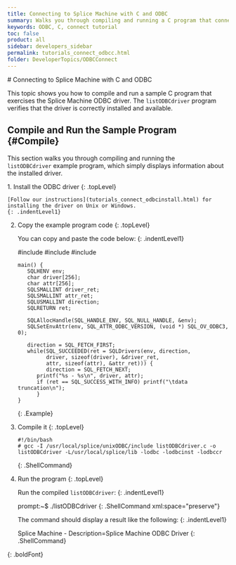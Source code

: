 ```yaml
---
title: Connecting to Splice Machine with C and ODBC
summary: Walks you through compiling and running a C program that connects to your Splice Machine database via our ODBC driver.&#xA;
keywords: ODBC, C, connect tutorial
toc: false
product: all
sidebar: developers_sidebar
permalink: tutorials_connect_odbcc.html
folder: DeveloperTopics/ODBCConnect
---
```

<section>
<div class="TopicContent" data-swiftype-index="true" markdown="1">
# Connecting to Splice Machine with C and ODBC

This topic shows you how to compile and run a sample C program that
exercises the Splice Machine ODBC driver. The `listODBCdriver` program
verifies that the driver is correctly installed and available.

## Compile and Run the Sample Program   {#Compile}

This section walks you through compiling and running the
`listODBCdriver` example program, which simply displays information
about the installed driver.

<div class="opsStepsList" markdown="1">
1.  Install the ODBC driver
    {: .topLevel}

    [Follow our instructions](tutorials_connect_odbcinstall.html) for
    installing the driver on Unix or Windows.
    {: .indentLevel1}

2.  Copy the example program code
    {: .topLevel}

    You can copy and paste the code below:
    {: .indentLevel1}

    <div class="preWrapperWide" markdown="1">
        #include <stdio.h>
        #include <sql.h>
        #include <sqlext.h>

        main() {
           SQLHENV env;
           char driver[256];
           char attr[256];
           SQLSMALLINT driver_ret;
           SQLSMALLINT attr_ret;
           SQLUSMALLINT direction;
           SQLRETURN ret;

           SQLAllocHandle(SQL_HANDLE_ENV, SQL_NULL_HANDLE, &env);
           SQLSetEnvAttr(env, SQL_ATTR_ODBC_VERSION, (void *) SQL_OV_ODBC3, 0);

           direction = SQL_FETCH_FIRST;
           while(SQL_SUCCEEDED(ret = SQLDrivers(env, direction,
                 driver, sizeof(driver), &driver_ret,
                 attr, sizeof(attr), &attr_ret))) {
                 direction = SQL_FETCH_NEXT;
              printf("%s - %s\n", driver, attr);
              if (ret == SQL_SUCCESS_WITH_INFO) printf("\tdata truncation\n");
              }
        }
    {: .Example}

    </div>

3.  Compile it
    {: .topLevel}

    <div class="preWrapperWide" markdown="1">

        #!/bin/bash
        # gcc -I /usr/local/splice/unixODBC/include listODBCdriver.c -o listODBCdriver -L/usr/local/splice/lib -lodbc -lodbcinst -lodbccr
    {: .ShellCommand}

    </div>

4.  Run the program
    {: .topLevel}

    Run the compiled `listODBCdriver`:
    {: .indentLevel1}

    <div class="preWrapper" markdown="1">
        prompt:~$ ./listODBCdriver
    {: .ShellCommand xml:space="preserve"}

    </div>

    The command should display a result like the following:
    {: .indentLevel1}

    <div class="preWrapper" markdown="1">
        Splice Machine - Description=Splice Machine ODBC Driver
    {: .ShellCommand}

    </div>
{: .boldFont}

</div>
</div>
</section>
